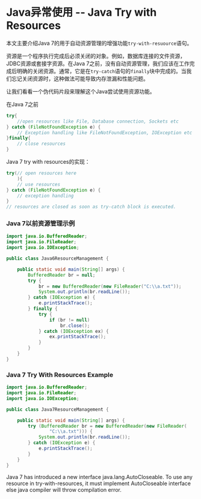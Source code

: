 # Java异常使用 -- Java Try with Resources
本文主要介绍Java 7的用于自动资源管理的增强功能`try-with-resuource`语句。

资源是一个程序执行完成后必须关闭的对象。例如，数据库连接的文件资源，JDBC资源或套接字资源。在Java 7之前，没有自动资源管理，我们应该在工作完成后明确的关闭资源。通常，它是在`try-catch`语句的`finally`块中完成的。当我们忘记关闭资源时，这种做法可能导致内存泄漏和性能问题。

让我们看看一个伪代码片段来理解这个Java尝试使用资源功能。

在Java 7之前
```java
try{
    //open resources like File, Database connection, Sockets etc
} catch (FileNotFoundException e) {
    // Exception handling like FileNotFoundException, IOException etc
}finally{
    // close resources
}
```

Java 7 try with resources的实现：

```java
try(// open resources here
    ){
    // use resources
} catch (FileNotFoundException e) {
    // exception handling
}
// resources are closed as soon as try-catch block is executed.
```
### Java 7以前资源管理示例

```java
import java.io.BufferedReader;
import java.io.FileReader;
import java.io.IOException;

public class Java6ResourceManagement {

    public static void main(String[] args) {
        BufferedReader br = null;
        try {
            br = new BufferedReader(new FileReader("C:\\a.txt"));
            System.out.println(br.readLine());
        } catch (IOException e) {
            e.printStackTrace();
        } finally {
            try {
                if (br != null)
                    br.close();
            } catch (IOException ex) {
                ex.printStackTrace();
            }
        }
    }
}

```

### Java 7 Try With Resources Example

```java
import java.io.BufferedReader;
import java.io.FileReader;
import java.io.IOException;

public class Java7ResourceManagement {

    public static void main(String[] args) {
        try (BufferedReader br = new BufferedReader(new FileReader(
                "C:\\a.txt"))) {
            System.out.println(br.readLine());
        } catch (IOException e) {
            e.printStackTrace();
        }
    }
}
```

Java 7 has introduced a new interface java.lang.AutoCloseable. To use any resource in try-with-resources, it must implement AutoCloseable interface else java compiler will throw compilation error.